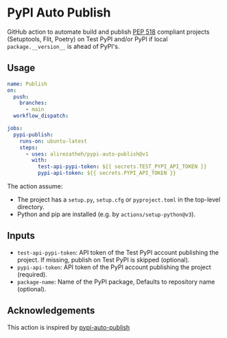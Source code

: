 # PyPI Auto Publish
GitHub action to automate build and publish
[PEP 518](https://peps.python.org/pep-0518/) compliant projects (Setuptools,
Flit, Poetry) on Test PyPI and/or PyPI if local `package.__version__` is ahead
of PyPI's.

## Usage
```yaml
name: Publish
on:
  push:
    branches:
      - main
  workflow_dispatch:

jobs:
  pypi-publish:
    runs-on: ubuntu-latest
    steps:
      - uses: alirezatheh/pypi-auto-publish@v1
        with:
          test-api-pypi-token: ${{ secrets.TEST_PYPI_API_TOKEN }}
          pypi-api-token: ${{ secrets.PYPI_API_TOKEN }}
```

The action assume:
- The project has a `setup.py`, `setup.cfg` or `pyproject.toml` in the
  top-level directory.
- Python and pip are installed (e.g. by `actions/setup-python@v3`).

## Inputs
- `test-api-pypi-token`: API token of the Test PyPI account publishing the
  project. If missing, publish on Test PyPI is skipped (optional).
- `pypi-api-token`: API token of the PyPI account publishing the project
  (required).
- `package-name`: Name of the PyPI package, Defaults to repository name
  (optional).


## Acknowledgements
This action is inspired by
[pypi-auto-publish](https://github.com/etils-actions/pypi-auto-publish)
